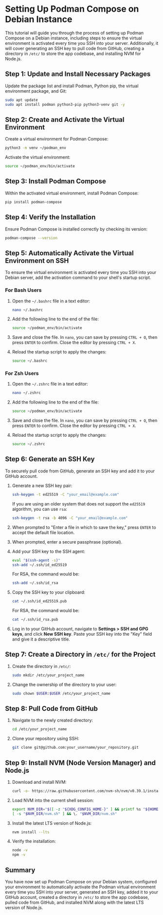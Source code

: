 # Setting Up Podman Compose on Debian Instance

This tutorial will guide you through the process of setting up Podman Compose on a Debian instance, including steps to ensure the virtual environment is activated every time you SSH into your server. Additionally, it will cover generating an SSH key to pull code from GitHub, creating a directory in `/etc/` to store the app codebase, and installing NVM for Node.js.

## Step 1: Update and Install Necessary Packages

Update the package list and install Podman, Python pip, the virtual environment package, and Git:

```bash
sudo apt update
sudo apt install podman python3-pip python3-venv git -y
```

## Step 2: Create and Activate the Virtual Environment

Create a virtual environment for Podman Compose:

```bash
python3 -m venv ~/podman_env
```

Activate the virtual environment:

```bash
source ~/podman_env/bin/activate
```

## Step 3: Install Podman Compose

Within the activated virtual environment, install Podman Compose:

```bash
pip install podman-compose
```

## Step 4: Verify the Installation

Ensure Podman Compose is installed correctly by checking its version:

```bash
podman-compose --version
```

## Step 5: Automatically Activate the Virtual Environment on SSH

To ensure the virtual environment is activated every time you SSH into your Debian server, add the activation command to your shell's startup script.

### For Bash Users

1. Open the `~/.bashrc` file in a text editor:

   ```bash
   nano ~/.bashrc
   ```

2. Add the following line to the end of the file:

   ```bash
   source ~/podman_env/bin/activate
   ```

3. Save and close the file. In `nano`, you can save by pressing `CTRL + O`, then press `ENTER` to confirm. Close the editor by pressing `CTRL + X`.

4. Reload the startup script to apply the changes:

   ```bash
   source ~/.bashrc
   ```

### For Zsh Users

1. Open the `~/.zshrc` file in a text editor:

   ```bash
   nano ~/.zshrc
   ```

2. Add the following line to the end of the file:

   ```bash
   source ~/podman_env/bin/activate
   ```

3. Save and close the file. In `nano`, you can save by pressing `CTRL + O`, then press `ENTER` to confirm. Close the editor by pressing `CTRL + X`.

4. Reload the startup script to apply the changes:

   ```bash
   source ~/.zshrc
   ```

## Step 6: Generate an SSH Key

To securely pull code from GitHub, generate an SSH key and add it to your GitHub account.

1. Generate a new SSH key pair:

   ```bash
   ssh-keygen -t ed25519 -C "your_email@example.com"
   ```

   If you are using an older system that does not support the `ed25519` algorithm, you can use `rsa`:

   ```bash
   ssh-keygen -t rsa -b 4096 -C "your_email@example.com"
   ```

2. When prompted to "Enter a file in which to save the key," press `ENTER` to accept the default file location.

3. When prompted, enter a secure passphrase (optional).

4. Add your SSH key to the SSH agent:

   ```bash
   eval "$(ssh-agent -s)"
   ssh-add ~/.ssh/id_ed25519
   ```

   For RSA, the command would be:

   ```bash
   ssh-add ~/.ssh/id_rsa
   ```

5. Copy the SSH key to your clipboard:

   ```bash
   cat ~/.ssh/id_ed25519.pub
   ```

   For RSA, the command would be:

   ```bash
   cat ~/.ssh/id_rsa.pub
   ```

6. Log in to your GitHub account, navigate to **Settings > SSH and GPG keys**, and click **New SSH key**. Paste your SSH key into the "Key" field and give it a descriptive title.

## Step 7: Create a Directory in `/etc/` for the Project

1. Create the directory in `/etc/`:

   ```bash
   sudo mkdir /etc/your_project_name
   ```

2. Change the ownership of the directory to your user:

   ```bash
   sudo chown $USER:$USER /etc/your_project_name
   ```

## Step 8: Pull Code from GitHub

1. Navigate to the newly created directory:

   ```bash
   cd /etc/your_project_name
   ```

2. Clone your repository using SSH:

   ```bash
   git clone git@github.com:your_username/your_repository.git
   ```

## Step 9: Install NVM (Node Version Manager) and Node.js

1. Download and install NVM:

   ```bash
   curl -o- https://raw.githubusercontent.com/nvm-sh/nvm/v0.39.1/install.sh | bash
   ```

2. Load NVM into the current shell session:

   ```bash
   export NVM_DIR="$([ -z "${XDG_CONFIG_HOME-}" ] && printf %s "${HOME}/.nvm" || printf %s "${XDG_CONFIG_HOME}/nvm")"
   [ -s "$NVM_DIR/nvm.sh" ] && \. "$NVM_DIR/nvm.sh"
   ```

3. Install the latest LTS version of Node.js:

   ```bash
   nvm install --lts
   ```

4. Verify the installation:

   ```bash
   node -v
   npm -v
   ```

## Summary

You have now set up Podman Compose on your Debian system, configured your environment to automatically activate the Podman virtual environment every time you SSH into your server, generated an SSH key, added it to your GitHub account, created a directory in `/etc/` to store the app codebase, pulled code from GitHub, and installed NVM along with the latest LTS version of Node.js.
